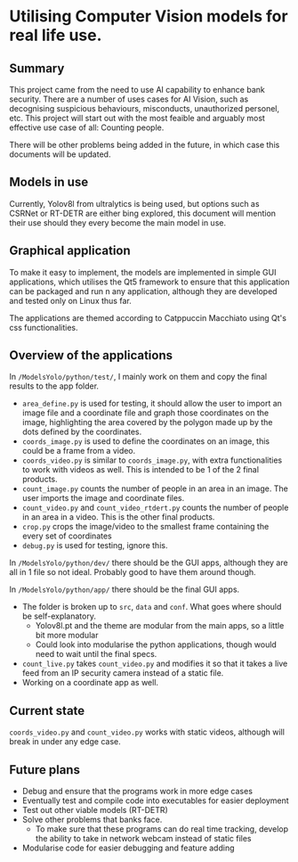 # Utilising Computer Vision models for real life use.

## Summary

This project came from the need to use AI capability to enhance bank security.
There are a number of uses cases for AI Vision, such as decognising suspicious
behaviours, misconducts, unauthorized personel, etc. This project will start out
with the most feaible and arguably most effective use case of all: Counting
people.

There will be other problems being added in the future, in which case this
documents will be updated.

## Models in use

Currently, Yolov8l from ultralytics is being used, but options such as CSRNet or
RT-DETR are either bing explored, this document will mention their use should
they every become the main model in use.

## Graphical application

To make it easy to implement, the models are implemented in simple GUI
applications, which utilises the Qt5 framework to ensure that this application
can be packaged and run n any application, although they are developed and
tested only on Linux thus far.

The applications are themed according to Catppuccin Macchiato using Qt's css
functionalities.

## Overview of the applications

In `/ModelsYolo/python/test/`, I mainly work on them and copy the final results
to the app folder.

- `area_define.py` is used for testing, it should allow the user to import an
  image file and a coordinate file and graph those coordinates on the image,
  highlighting the area covered by the polygon made up by the dots defined by
  the coordinates.
- `coords_image.py` is used to define the coordinates on an image, this could be a
  frame from a video.
- `coords_video.py` is similar to `coords_image.py`, with extra functionalities
  to work with videos as well. This is intended to be 1 of the 2 final products.
- `count_image.py` counts the number of people in an area in an image. The user
  imports the image and coordinate files.
- `count_video.py` and `count_video_rtdert.py` counts the number of people in an
  area in a video. This is the other final products.
- `crop.py` crops the image/video to the smallest frame containing the every set
  of coordinates
- `debug.py` is used for testing, ignore this.

In `/ModelsYolo/python/dev/` there should be the GUI apps, although they are all
in 1 file so not ideal. Probably good to have them around though.

In `/ModelsYolo/python/app/` there should be the final GUI apps.

- The folder is broken up to `src`, `data` and `conf`. What goes where should be
  self-explanatory.
  - Yolov8l.pt and the theme are modular from the main apps, so a little bit
    more modular
  - Could look into modularise the python applications, though would need to
    wait until the final specs.
- `count_live.py` takes `count_video.py` and modifies it so that it takes a live
  feed from an IP security camera instead of a static file.
- Working on a coordinate app as well.

## Current state

`coords_video.py` and `count_video.py` works with static videos, although will
break in under any edge case.

## Future plans

- Debug and ensure that the programs work in more edge cases
- Eventually test and compile code into executables for easier deployment
- Test out other viable models (RT-DETR)
- Solve other problems that banks face.
  - To make sure that these programs can do real time tracking, develop the ability to take in network webcam instead of static files
- Modularise code for easier debugging and feature adding
